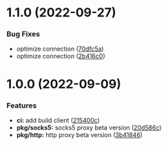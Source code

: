 # 1.1.0 (2022-09-27)


### Bug Fixes

* optimize connection ([70dfc5a](https://github.com/DVKunion/SeaMoon/commit/70dfc5ad4d25fd5b529097183c873d87ec37f126))
* optimize connection ([2b416c0](https://github.com/DVKunion/SeaMoon/commit/2b416c0b106ad0a6a21aa3da838cf311061e9ef8))



# 1.0.0 (2022-09-09)


### Features

* **ci:** add build client ([215400c](https://github.com/DVKunion/SeaMoon/commit/215400cb7a3ae6c3f5f12df6828c8735156b810b))
* **pkg/socks5:** socks5 proxy beta version ([20d586c](https://github.com/DVKunion/SeaMoon/commit/20d586ce1ac36f143c1e340aa3bf9132e35af230))
* **pkg/http:** http proxy beta version ([3b41846](https://github.com/DVKunion/SeaMoon/commit/3b41846f75fe6d9510a9d040d76f97b35ce8c494))



